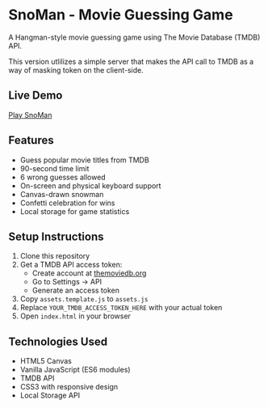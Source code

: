 # SnoMan - Movie Guessing Game

A Hangman-style movie guessing game using The Movie Database (TMDB) API.

This version utlilizes a simple server that makes the API call to TMDB as a way of masking token on the client-side.

## Live Demo
[Play SnoMan](https://trinidads-portfolio.com/SnoMan/index.html)

## Features
- Guess popular movie titles from TMDB
- 90-second time limit
- 6 wrong guesses allowed
- On-screen and physical keyboard support
- Canvas-drawn snowman
- Confetti celebration for wins
- Local storage for game statistics

## Setup Instructions

1. Clone this repository
2. Get a TMDB API access token:
   - Create account at [themoviedb.org](https://www.themoviedb.org/)
   - Go to Settings → API
   - Generate an access token
3. Copy `assets.template.js` to `assets.js`
4. Replace `YOUR_TMDB_ACCESS_TOKEN_HERE` with your actual token
5. Open `index.html` in your browser

## Technologies Used
- HTML5 Canvas
- Vanilla JavaScript (ES6 modules)
- TMDB API
- CSS3 with responsive design
- Local Storage API